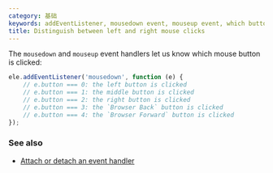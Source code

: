 ```yaml
---
category: 基础
keywords: addEventListener, mousedown event, mouseup event, which button
title: Distinguish between left and right mouse clicks
---
```


The `mousedown` and `mouseup` event handlers let us know which mouse button is clicked:

```js
ele.addEventListener('mousedown', function (e) {
    // e.button === 0: the left button is clicked
    // e.button === 1: the middle button is clicked
    // e.button === 2: the right button is clicked
    // e.button === 3: the `Browser Back` button is clicked
    // e.button === 4: the `Browser Forward` button is clicked
});
```

### See also

-   [Attach or detach an event handler](/attach-or-detach-an-event-handler)
